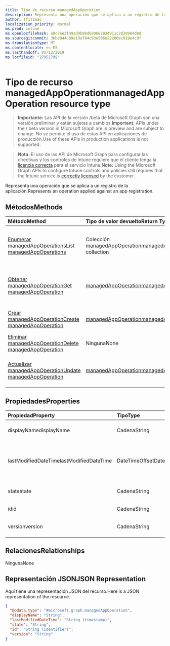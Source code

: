 ```yaml
---
title: Tipo de recurso managedAppOperation
description: Representa una operación que se aplica a un registro de la aplicación.
author: tfitzmac
localization_priority: Normal
ms.prod: intune
ms.openlocfilehash: a8c7ee3f49ad9b98d680662834911c2d20984d8d
ms.sourcegitcommit: 36be044c89a19af84c93e586e22200ec919e4c9f
ms.translationtype: MT
ms.contentlocale: es-ES
ms.lasthandoff: 01/12/2019
ms.locfileid: "27951799"
---
```

# <a name="managedappoperation-resource-type"></a><span data-ttu-id="73f12-103">Tipo de recurso managedAppOperation</span><span class="sxs-lookup"><span data-stu-id="73f12-103">managedAppOperation resource type</span></span>

> <span data-ttu-id="73f12-104">**Importante:** Las API de la versión /beta de Microsoft Graph son una versión preliminar y están sujetas a cambios.</span><span class="sxs-lookup"><span data-stu-id="73f12-104">**Important:** APIs under the / beta version in Microsoft Graph are in preview and are subject to change.</span></span> <span data-ttu-id="73f12-105">No se permite el uso de estas API en aplicaciones de producción.</span><span class="sxs-lookup"><span data-stu-id="73f12-105">Use of these APIs in production applications is not supported.</span></span>

> <span data-ttu-id="73f12-106">**Nota:** El uso de las API de Microsoft Graph para configurar las directivas y los controles de Intune requiere que el cliente tenga la [licencia correcta](https://go.microsoft.com/fwlink/?linkid=839381) para el servicio Intune.</span><span class="sxs-lookup"><span data-stu-id="73f12-106">**Note:** Using the Microsoft Graph APIs to configure Intune controls and policies still requires that the Intune service is [correctly licensed](https://go.microsoft.com/fwlink/?linkid=839381) by the customer.</span></span>

<span data-ttu-id="73f12-107">Representa una operación que se aplica a un registro de la aplicación.</span><span class="sxs-lookup"><span data-stu-id="73f12-107">Represents an operation applied against an app registration.</span></span>
## <a name="methods"></a><span data-ttu-id="73f12-108">Métodos</span><span class="sxs-lookup"><span data-stu-id="73f12-108">Methods</span></span>
|<span data-ttu-id="73f12-109">Método</span><span class="sxs-lookup"><span data-stu-id="73f12-109">Method</span></span>|<span data-ttu-id="73f12-110">Tipo de valor devuelto</span><span class="sxs-lookup"><span data-stu-id="73f12-110">Return Type</span></span>|<span data-ttu-id="73f12-111">Descripción</span><span class="sxs-lookup"><span data-stu-id="73f12-111">Description</span></span>|
|:---|:---|:---|
|[<span data-ttu-id="73f12-112">Enumerar managedAppOperations</span><span class="sxs-lookup"><span data-stu-id="73f12-112">List managedAppOperations</span></span>](../api/intune-mam-managedappoperation-list.md)|<span data-ttu-id="73f12-113">Colección [managedAppOperation](../resources/intune-mam-managedappoperation.md)</span><span class="sxs-lookup"><span data-stu-id="73f12-113">[managedAppOperation](../resources/intune-mam-managedappoperation.md) collection</span></span>|<span data-ttu-id="73f12-114">Enumere las propiedades y las relaciones de los objetos [managedAppOperation](../resources/intune-mam-managedappoperation.md).</span><span class="sxs-lookup"><span data-stu-id="73f12-114">List properties and relationships of the [managedAppOperation](../resources/intune-mam-managedappoperation.md) objects.</span></span>|
|[<span data-ttu-id="73f12-115">Obtener managedAppOperation</span><span class="sxs-lookup"><span data-stu-id="73f12-115">Get managedAppOperation</span></span>](../api/intune-mam-managedappoperation-get.md)|[<span data-ttu-id="73f12-116">managedAppOperation</span><span class="sxs-lookup"><span data-stu-id="73f12-116">managedAppOperation</span></span>](../resources/intune-mam-managedappoperation.md)|<span data-ttu-id="73f12-117">Lea las propiedades y las relaciones del objeto [managedAppOperation](../resources/intune-mam-managedappoperation.md).</span><span class="sxs-lookup"><span data-stu-id="73f12-117">Read properties and relationships of the [managedAppOperation](../resources/intune-mam-managedappoperation.md) object.</span></span>|
|[<span data-ttu-id="73f12-118">Crear managedAppOperation</span><span class="sxs-lookup"><span data-stu-id="73f12-118">Create managedAppOperation</span></span>](../api/intune-mam-managedappoperation-create.md)|[<span data-ttu-id="73f12-119">managedAppOperation</span><span class="sxs-lookup"><span data-stu-id="73f12-119">managedAppOperation</span></span>](../resources/intune-mam-managedappoperation.md)|<span data-ttu-id="73f12-120">Cree un objeto [managedAppOperation](../resources/intune-mam-managedappoperation.md).</span><span class="sxs-lookup"><span data-stu-id="73f12-120">Create a new [managedAppOperation](../resources/intune-mam-managedappoperation.md) object.</span></span>|
|[<span data-ttu-id="73f12-121">Eliminar managedAppOperation</span><span class="sxs-lookup"><span data-stu-id="73f12-121">Delete managedAppOperation</span></span>](../api/intune-mam-managedappoperation-delete.md)|<span data-ttu-id="73f12-122">Ninguna</span><span class="sxs-lookup"><span data-stu-id="73f12-122">None</span></span>|<span data-ttu-id="73f12-123">Elimina un [managedAppOperation](../resources/intune-mam-managedappoperation.md).</span><span class="sxs-lookup"><span data-stu-id="73f12-123">Deletes a [managedAppOperation](../resources/intune-mam-managedappoperation.md).</span></span>|
|[<span data-ttu-id="73f12-124">Actualizar managedAppOperation</span><span class="sxs-lookup"><span data-stu-id="73f12-124">Update managedAppOperation</span></span>](../api/intune-mam-managedappoperation-update.md)|[<span data-ttu-id="73f12-125">managedAppOperation</span><span class="sxs-lookup"><span data-stu-id="73f12-125">managedAppOperation</span></span>](../resources/intune-mam-managedappoperation.md)|<span data-ttu-id="73f12-126">Actualice las propiedades de un objeto [managedAppOperation](../resources/intune-mam-managedappoperation.md).</span><span class="sxs-lookup"><span data-stu-id="73f12-126">Update the properties of a [managedAppOperation](../resources/intune-mam-managedappoperation.md) object.</span></span>|

## <a name="properties"></a><span data-ttu-id="73f12-127">Propiedades</span><span class="sxs-lookup"><span data-stu-id="73f12-127">Properties</span></span>
|<span data-ttu-id="73f12-128">Propiedad</span><span class="sxs-lookup"><span data-stu-id="73f12-128">Property</span></span>|<span data-ttu-id="73f12-129">Tipo</span><span class="sxs-lookup"><span data-stu-id="73f12-129">Type</span></span>|<span data-ttu-id="73f12-130">Descripción</span><span class="sxs-lookup"><span data-stu-id="73f12-130">Description</span></span>|
|:---|:---|:---|
|<span data-ttu-id="73f12-131">displayName</span><span class="sxs-lookup"><span data-stu-id="73f12-131">displayName</span></span>|<span data-ttu-id="73f12-132">Cadena</span><span class="sxs-lookup"><span data-stu-id="73f12-132">String</span></span>|<span data-ttu-id="73f12-133">El nombre de la operación.</span><span class="sxs-lookup"><span data-stu-id="73f12-133">The operation name.</span></span>|
|<span data-ttu-id="73f12-134">lastModifiedDateTime</span><span class="sxs-lookup"><span data-stu-id="73f12-134">lastModifiedDateTime</span></span>|<span data-ttu-id="73f12-135">DateTimeOffset</span><span class="sxs-lookup"><span data-stu-id="73f12-135">DateTimeOffset</span></span>|<span data-ttu-id="73f12-136">La última vez que se modificó el funcionamiento de la aplicación.</span><span class="sxs-lookup"><span data-stu-id="73f12-136">The last time the app operation was modified.</span></span>|
|<span data-ttu-id="73f12-137">state</span><span class="sxs-lookup"><span data-stu-id="73f12-137">state</span></span>|<span data-ttu-id="73f12-138">Cadena</span><span class="sxs-lookup"><span data-stu-id="73f12-138">String</span></span>|<span data-ttu-id="73f12-139">El estado actual de la operación</span><span class="sxs-lookup"><span data-stu-id="73f12-139">The current state of the operation</span></span>|
|<span data-ttu-id="73f12-140">id</span><span class="sxs-lookup"><span data-stu-id="73f12-140">id</span></span>|<span data-ttu-id="73f12-141">Cadena</span><span class="sxs-lookup"><span data-stu-id="73f12-141">String</span></span>|<span data-ttu-id="73f12-142">Clave de la entidad.</span><span class="sxs-lookup"><span data-stu-id="73f12-142">Key of the entity.</span></span>|
|<span data-ttu-id="73f12-143">version</span><span class="sxs-lookup"><span data-stu-id="73f12-143">version</span></span>|<span data-ttu-id="73f12-144">Cadena</span><span class="sxs-lookup"><span data-stu-id="73f12-144">String</span></span>|<span data-ttu-id="73f12-145">Versión de la entidad.</span><span class="sxs-lookup"><span data-stu-id="73f12-145">Version of the entity.</span></span>|

## <a name="relationships"></a><span data-ttu-id="73f12-146">Relaciones</span><span class="sxs-lookup"><span data-stu-id="73f12-146">Relationships</span></span>
<span data-ttu-id="73f12-147">Ninguna</span><span class="sxs-lookup"><span data-stu-id="73f12-147">None</span></span>
## <a name="json-representation"></a><span data-ttu-id="73f12-148">Representación JSON</span><span class="sxs-lookup"><span data-stu-id="73f12-148">JSON Representation</span></span>
<span data-ttu-id="73f12-149">Aquí tiene una representación JSON del recurso.</span><span class="sxs-lookup"><span data-stu-id="73f12-149">Here is a JSON representation of the resource.</span></span>
<!-- {
  "blockType": "resource",
  "keyProperty": "id",
  "@odata.type": "microsoft.graph.managedAppOperation"
}
-->
``` json
{
  "@odata.type": "#microsoft.graph.managedAppOperation",
  "displayName": "String",
  "lastModifiedDateTime": "String (timestamp)",
  "state": "String",
  "id": "String (identifier)",
  "version": "String"
}
```






